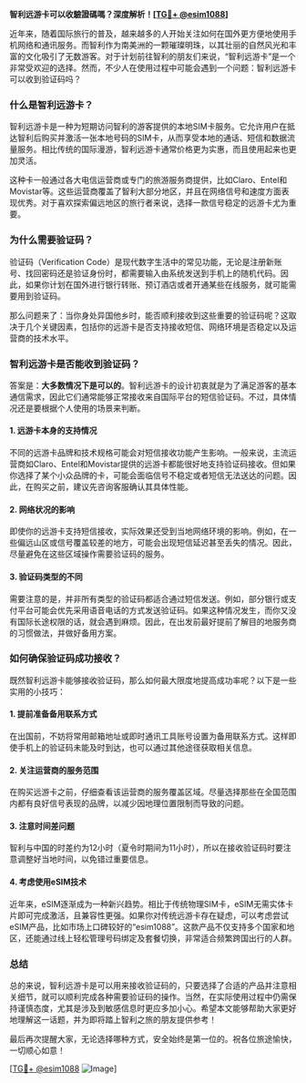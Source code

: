 **智利远游卡可以收驗證碼嗎？深度解析！[[TG💪+ @esim1088](https://t.me/s/esim1088)]**

近年来，随着国际旅行的普及，越来越多的人开始关注如何在国外更方便地使用手机网络和通讯服务。而智利作为南美洲的一颗璀璨明珠，以其壮丽的自然风光和丰富的文化吸引了无数游客。对于计划前往智利的朋友们来说，“智利远游卡”是一个非常受欢迎的选择。然而，不少人在使用过程中可能会遇到一个问题：智利远游卡可以收到验证码吗？

### **什么是智利远游卡？**

智利远游卡是一种为短期访问智利的游客提供的本地SIM卡服务。它允许用户在抵达智利后购买并激活一张本地号码的SIM卡，从而享受本地的通话、短信和数据流量服务。相比传统的国际漫游，智利远游卡通常价格更为实惠，而且使用起来也更加灵活。

这种卡一般通过各大电信运营商或专门的旅游服务商提供，比如Claro、Entel和Movistar等。这些运营商覆盖了智利大部分地区，并且在网络信号和速度方面表现优秀。对于喜欢探索偏远地区的旅行者来说，选择一款信号稳定的远游卡尤为重要。

### **为什么需要验证码？**

验证码（Verification Code）是现代数字生活中的常见功能，无论是注册新账号、找回密码还是验证身份时，都需要输入由系统发送到手机上的随机代码。因此，如果你计划在国外进行银行转账、预订酒店或者开通某些在线服务，就可能需要用到验证码。

那么问题来了：当你身处异国他乡时，能否顺利接收到这些重要的验证码呢？这取决于几个关键因素，包括你的远游卡是否支持接收短信、网络环境是否稳定以及运营商的技术水平。

### **智利远游卡是否能收到验证码？**

答案是：**大多数情况下是可以的**。智利远游卡的设计初衷就是为了满足游客的基本通信需求，因此它们通常能够正常接收来自国际平台的短信验证码。不过，具体情况还是要根据个人使用的场景来判断。

#### **1. 远游卡本身的支持情况**
不同的远游卡品牌和技术规格可能会对短信接收功能产生影响。一般来说，主流运营商如Claro、Entel和Movistar提供的远游卡都能很好地支持验证码接收。但如果你选择了某个小众品牌的卡，可能会面临信号不稳定或者短信无法送达的问题。因此，在购买之前，建议先咨询客服确认其具体性能。

#### **2. 网络状况的影响**
即使你的远游卡支持短信接收，实际效果还受到当地网络环境的影响。例如，在一些偏远山区或信号覆盖较差的地方，可能会出现短信延迟甚至丢失的情况。因此，尽量避免在这些区域操作需要验证码的服务。

#### **3. 验证码类型的不同**
需要注意的是，并非所有类型的验证码都适合通过短信发送。例如，部分银行或支付平台可能会优先采用语音电话的方式发送验证码。如果这种情况发生，而你又没有国际长途权限的话，就会遇到麻烦。因此，在出发前最好提前了解目的地服务商的习惯做法，并做好备用方案。

### **如何确保验证码成功接收？**

既然智利远游卡能够接收验证码，那么如何最大限度地提高成功率呢？以下是一些实用的小技巧：

#### **1. 提前准备备用联系方式**
在出国前，不妨将常用邮箱地址或即时通讯工具账号设置为备用联系方式。这样即使手机上的验证码未能及时到达，也可以通过其他途径获取相关信息。

#### **2. 关注运营商的服务范围**
在购买远游卡之前，仔细查看该运营商的服务覆盖区域。尽量选择那些在全国范围内都有良好信号表现的品牌，以减少因地理位置限制而导致的问题。

#### **3. 注意时间差问题**
智利与中国的时差约为12小时（夏令时期间为11小时），所以在接收验证码时要注意调整好当地时间，以免错过重要信息。

#### **4. 考虑使用eSIM技术**
近年来，eSIM逐渐成为一种新兴趋势。相比于传统物理SIM卡，eSIM无需实体卡片即可完成激活，且兼容性更强。如果你对传统远游卡存在疑虑，可以考虑尝试eSIM产品，比如市场上口碑较好的“esim1088”。这款产品不仅支持多个国家和地区，还能通过线上轻松管理号码绑定及套餐切换，非常适合频繁跨国出行的人群。

### **总结**

总的来说，智利远游卡是可以用来接收验证码的，只要选择了合适的产品并注意相关细节，就可以顺利完成各种需要验证码的操作。当然，在实际使用过程中仍需保持谨慎态度，尤其是涉及到敏感信息时更应多加小心。希望本文能够帮助大家更好地理解这一话题，并为即将踏上智利之旅的朋友提供参考！

最后再次提醒大家，无论选择哪种方式，安全始终是第一位的。祝各位旅途愉快，一切顺心如意！

[[TG💪+ @esim1088](https://t.me/s/esim1088) ![Image](https://i.postimg.cc/4NQfJmqS/Snipaste-2025-05-13-00-14-12.png)]